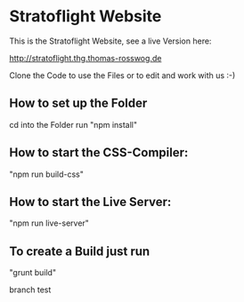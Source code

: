 # Stratoflight Website

This is the Stratoflight Website, see a live Version here:

http://stratoflight.thg.thomas-rosswog.de

Clone the Code to use the Files or to edit and work with us :-)

## How to set up the Folder

cd into the Folder
run "npm install"

## How to start the CSS-Compiler:

"npm run build-css"

## How to start the Live Server:

"npm run live-server"

## To create a Build just run

"grunt build"

branch test
